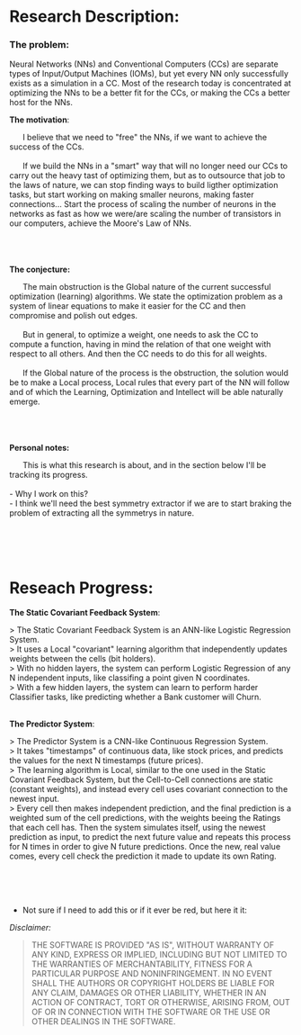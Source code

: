 # Research Description:
### The problem:
Neural Networks (NNs) and Conventional Computers (CCs) are separate types of Input/Output Machines (IOMs), but yet every NN only successfully exists as a simulation in a CC.
Most of the research today is concentrated at optimizing the NNs to be a better fit for the CCs, or making the CCs a better host for the NNs.

<p><b>The motivation</b>:</p>
&nbsp; &nbsp; &nbsp; I believe that we need to "free" the NNs, if we want to achieve the success of the CCs.<br>
<br>
&nbsp; &nbsp; &nbsp; If we build the NNs in a "smart" way that will no longer need our CCs to carry out the heavy tast of optimizing them, but as to outsource that job to the laws of nature, we can stop finding ways to build ligther optimization tasks, but start working on making smaller neurons, making faster connections... Start the process of scaling the number of neurons in the networks as fast as how we were/are scaling the number of transistors in our computers, achieve the Moore's Law of NNs.
<br>
<br>
<br>
<br>

<p><b>The conjecture:</b></p>
&nbsp; &nbsp; &nbsp; The main obstruction is the Global nature of the current successful optimization (learning) algorithms. We state the optimization problem as a system of linear equations to make it easier for the CC and then compromise and polish out edges.<br>
<br>
&nbsp; &nbsp; &nbsp; But in general, to optimize a weight, one needs to ask the CC to compute a function, having in mind the relation of that one weight with respect to all others. And then the CC needs to do this for all weights.<br>
<br>
&nbsp; &nbsp; &nbsp; If the Global nature of the process is the obstruction, the solution would be to make a Local process, Local rules that every part of the NN will follow and of which the Learning, Optimization and Intellect will be able naturally emerge.
<br>
<br>
<br>
<br>

<p><b>Personal notes:</b></p>
&nbsp; &nbsp; &nbsp; This is what this research is about, and in the section below I'll be tracking its progress.<br>
<br>
- Why I work on this?<br>
- I think we'll need the best symmetry extractor if we are to start braking the problem of extracting all the symmetrys in nature.
<br>
<br>
<br>
<br>
<br>
 
# Reseach Progress:
<p></p>
<b>The Static Covariant Feedback System</b>:
<p></p>
> The Static Covariant Feedback System is an ANN-like Logistic Regression System.<br>
> It uses a Local "covariant" learning algorithm that independently updates weights between the cells (bit holders).<br>
> With no hidden layers, the system can perform Logistic Regression of any N independent inputs, like classifing a point given N coordinates.<br>
> With a few hidden layers, the system can learn to perform harder Classifier tasks, like predicting whether a Bank customer will Churn.<br>
<br>
<p></p>
<b>The Predictor System</b>:
<p></p>
> The Predictor System is a CNN-like Continuous Regression System.<br>
> It takes "timestamps" of continuous data, like stock prices, and predicts the values for the next N timestamps (future prices).<br>
> The learning algorithm is Local, similar to the one used in the Static Covariant Feedback System, but the Cell-to-Cell connections are static (constant weights), and instead every cell uses covariant connection to the newest input.<br>
> Every cell then makes independent prediction, and the final prediction is a weighted sum of the cell predictions, with the weights beeing the Ratings that each cell has. Then the system simulates itself, using the newest prediction as input, to predict the next future value and repeats this process for N times in order to give N future predictions. Once the new, real value comes, every cell check the prediction it made to update its own Rating.<br>


<br><br><br>
- Not sure if I need to add this or if it ever be red, but here it it:
<p><em>Disclaimer:</em></p>
<blockquote>
<p>THE SOFTWARE IS PROVIDED "AS IS", WITHOUT WARRANTY OF ANY KIND, EXPRESS OR
IMPLIED, INCLUDING BUT NOT LIMITED TO THE WARRANTIES OF MERCHANTABILITY, FITNESS
FOR A PARTICULAR PURPOSE AND NONINFRINGEMENT. IN NO EVENT SHALL THE AUTHORS OR
COPYRIGHT HOLDERS BE LIABLE FOR ANY CLAIM, DAMAGES OR OTHER LIABILITY, WHETHER
IN AN ACTION OF CONTRACT, TORT OR OTHERWISE, ARISING FROM, OUT OF OR IN
CONNECTION WITH THE SOFTWARE OR THE USE OR OTHER DEALINGS IN THE SOFTWARE.</p>
</blockquote>
